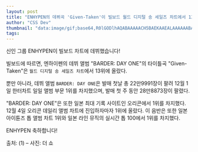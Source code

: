 ```yaml
---
layout: post
title: "ENHYPEN의 데뷔곡 'Given-Taken'이 빌보드 월드 디지털 송 세일즈 차트에서 13위에 올랐다."
author: "CSS Dev"
thumbnail: "data:image/gif;base64,R0lGODlhAQABAAAAACH5BAEKAAEALAAAAAABAAEAAAICTAEAOw=="
tags: 
---
```



신인 그룹 ENHYPEN이 빌보드 차트에 데뷔했습니다!

빌보드에 따르면, 엔하이펜의 데뷔 앨범 "BARDER: DAY ONE"의 타이틀곡 "Given-Taken"은 `월드 디지털 송 세일즈 차트`에서 13위에 올랐다.

뿐만 아니라, 데뷔 앨범 `BARDER: DAY ONE`은 발매 첫날 총 22만9991장이 팔려 12월 1일 한터차트 일일 앨범 부문 1위를 차지했으며, 발매 첫 주 동안 28만8873장이 팔렸다.

"BARDER: DAY ONE"은 또한 일본 최대 기록 사이트인 오리콘에서 1위를 차지했다. 12월 4일 오리콘 데일리 앨범 차트에 진입하자마자 1위에 올랐다. 이 음반은 또한 일본 아이튠즈 톱 앨범 차트 1위와 일본 라인 뮤직의 실시간 톱 100에서 1위를 차지했다.

ENHYPEN 축하합니다!

출처: (1) – 사진: 더 쇼